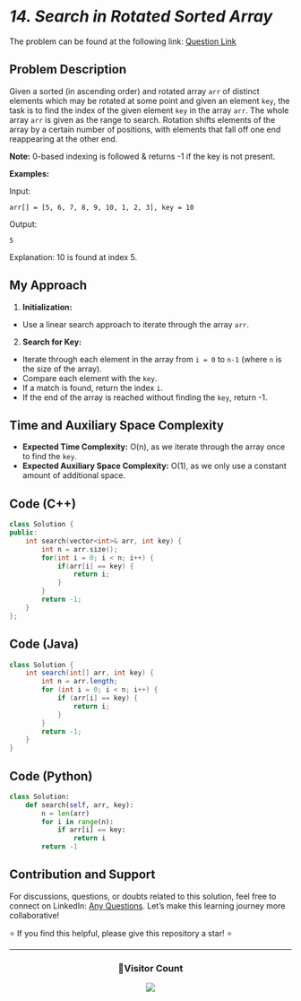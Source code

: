 # *14. Search in Rotated Sorted Array*

The problem can be found at the following link: [Question Link](https://www.geeksforgeeks.org/problems/search-in-a-rotated-array4618/1)


<!--<div align="center">
  <h2>✨ LeetCode Problem of the Day (POTD) Continued ✨</h2>
</div>

- Continuing the **LeetCode Problem of the Day (POTD)** journey! 🎯  
- My next solution is now live:  
  **[2593. Find Score of an Array After Marking All Elements](https://github.com/Hunterdii/Leetcode-POTD/blob/main/December%202024%20Leetcode%20Solution/2593.%20Find%20Score%20of%20an%20Array%20After%20Marking%20All%20Elements.md)**  

<div align="center">
  <a href="https://github.com/Hunterdii/Leetcode-POTD/blob/main/December%202024%20Leetcode%20Solution/2593.%20Find%20Score%20of%20an%20Array%20After%20Marking%20All%20Elements.md">
    <img src="https://img.shields.io/badge/LeetCode%20POTD-Solution%20Live-brightgreen?style=for-the-badge&logo=leetcode" alt="LeetCode POTD Solution" />
  </a>
  <a href="https://github.com/Hunterdii/Leetcode-POTD/blob/main/December%202024%20Leetcode%20Solution/2593.%20Find%20Score%20of%20an%20Array%20After%20Marking%20All%20Elements.md">
    <img src="https://img.shields.io/badge/Solutions-Up%20to%20Date-blue?style=for-the-badge" alt="Solutions Up-to-Date" />
  </a>
</div>

<br/>-->

## Problem Description

Given a sorted (in ascending order) and rotated array `arr` of distinct elements which may be rotated at some point and given an element `key`, the task is to find the index of the given element `key` in the array `arr`. The whole array `arr` is given as the range to search. Rotation shifts elements of the array by a certain number of positions, with elements that fall off one end reappearing at the other end.

**Note:** 0-based indexing is followed & returns -1 if the key is not present.

**Examples:**

Input:
```
arr[] = [5, 6, 7, 8, 9, 10, 1, 2, 3], key = 10
```
Output:
```
5
```
Explanation:
10 is found at index 5.

## My Approach

1. **Initialization:**
- Use a linear search approach to iterate through the array `arr`.

2. **Search for Key:**
- Iterate through each element in the array from `i = 0` to `n-1` (where `n` is the size of the array).
- Compare each element with the `key`.
- If a match is found, return the index `i`.
- If the end of the array is reached without finding the `key`, return -1.

## Time and Auxiliary Space Complexity

- **Expected Time Complexity:** O(n), as we iterate through the array once to find the `key`.
- **Expected Auxiliary Space Complexity:** O(1), as we only use a constant amount of additional space.

## Code (C++)

```cpp
class Solution {
public:
    int search(vector<int>& arr, int key) {
        int n = arr.size();
        for(int i = 0; i < n; i++) {
            if(arr[i] == key) {
                return i;
            }
        }
        return -1;
    }
};
```

## Code (Java)

```java
class Solution {
    int search(int[] arr, int key) {
        int n = arr.length;
        for (int i = 0; i < n; i++) {
            if (arr[i] == key) {
                return i;
            }
        }
        return -1;
    }
}
```

## Code (Python)

```python
class Solution:
    def search(self, arr, key):
        n = len(arr)
        for i in range(n):
            if arr[i] == key:
                return i
        return -1
```

## Contribution and Support

For discussions, questions, or doubts related to this solution, feel free to connect on LinkedIn: [Any Questions](https://www.linkedin.com/in/het-patel-8b110525a/). Let’s make this learning journey more collaborative!

⭐ If you find this helpful, please give this repository a star! ⭐

---

<div align="center">
  <h3><b>📍Visitor Count</b></h3>
</div>

<p align="center">
  <img src="https://profile-counter.glitch.me/Hunterdii/count.svg" />
</p>
